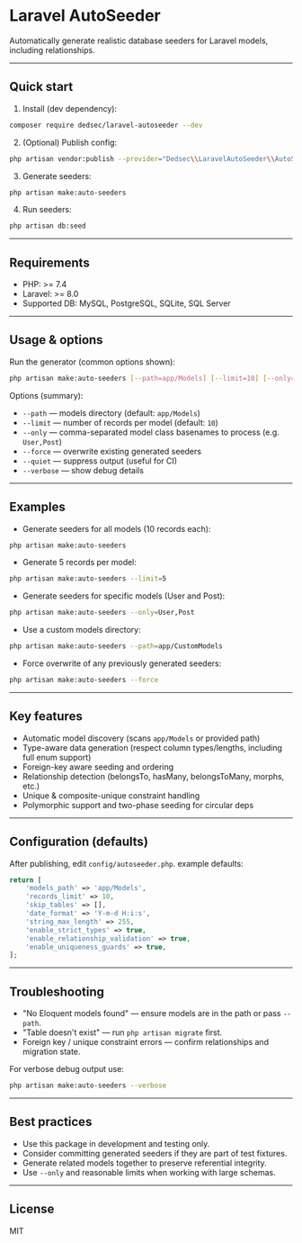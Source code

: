 # Laravel AutoSeeder

Automatically generate realistic database seeders for Laravel models, including relationships.

---

## Quick start

1. Install (dev dependency):

```bash
composer require dedsec/laravel-autoseeder --dev
```

2. (Optional) Publish config:

```bash
php artisan vendor:publish --provider="Dedsec\\LaravelAutoSeeder\\AutoSeederServiceProvider" --tag=config
```

3. Generate seeders:

```bash
php artisan make:auto-seeders
```

4. Run seeders:

```bash
php artisan db:seed
```

---

## Requirements

- PHP: >= 7.4
- Laravel: >= 8.0
- Supported DB: MySQL, PostgreSQL, SQLite, SQL Server

---

## Usage & options

Run the generator (common options shown):

```bash
php artisan make:auto-seeders [--path=app/Models] [--limit=10] [--only=User,Post] [--force] [--quiet] [--verbose]
```

Options (summary):

- `--path` — models directory (default: `app/Models`)
- `--limit` — number of records per model (default: `10`)
- `--only` — comma-separated model class basenames to process (e.g. `User,Post`)
- `--force` — overwrite existing generated seeders
- `--quiet` — suppress output (useful for CI)
- `--verbose` — show debug details

---

## Examples

- Generate seeders for all models (10 records each):

```bash
php artisan make:auto-seeders
```

- Generate 5 records per model:

```bash
php artisan make:auto-seeders --limit=5
```

- Generate seeders for specific models (User and Post):

```bash
php artisan make:auto-seeders --only=User,Post
```

- Use a custom models directory:

```bash
php artisan make:auto-seeders --path=app/CustomModels
```

- Force overwrite of any previously generated seeders:

```bash
php artisan make:auto-seeders --force
```

---

## Key features

- Automatic model discovery (scans `app/Models` or provided path)
- Type-aware data generation (respect column types/lengths, including full enum support)
- Foreign-key aware seeding and ordering
- Relationship detection (belongsTo, hasMany, belongsToMany, morphs, etc.)
- Unique & composite-unique constraint handling
- Polymorphic support and two-phase seeding for circular deps

---

## Configuration (defaults)

After publishing, edit `config/autoseeder.php`. example defaults:

```php
return [
	'models_path' => 'app/Models',
	'records_limit' => 10,
	'skip_tables' => [],
	'date_format' => 'Y-m-d H:i:s',
	'string_max_length' => 255,
	'enable_strict_types' => true,
	'enable_relationship_validation' => true,
	'enable_uniqueness_guards' => true,
];
```

---

## Troubleshooting

- "No Eloquent models found" — ensure models are in the path or pass `--path`.
- "Table doesn't exist" — run `php artisan migrate` first.
- Foreign key / unique constraint errors — confirm relationships and migration state.

For verbose debug output use:

```bash
php artisan make:auto-seeders --verbose
```

---

## Best practices

- Use this package in development and testing only.
- Consider committing generated seeders if they are part of test fixtures.
- Generate related models together to preserve referential integrity.
- Use `--only` and reasonable limits when working with large schemas.

---

## License

MIT

